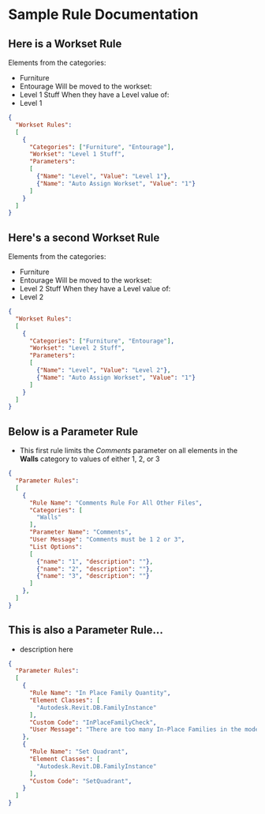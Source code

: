 # Sample Rule Documentation
## Here is a Workset Rule
Elements from the categories:
- Furniture
- Entourage
Will be moved to the workset:
- Level 1 Stuff
When they have a Level value of:
- Level 1

```json
{
  "Workset Rules":
  [
    {
      "Categories": ["Furniture", "Entourage"],
      "Workset": "Level 1 Stuff",
      "Parameters":
      [
        {"Name": "Level", "Value": "Level 1"},
        {"Name": "Auto Assign Workset", "Value": "1"}
      ]
    }
  ]
}
```

## Here's a second Workset Rule
Elements from the categories:
- Furniture
- Entourage
Will be moved to the workset:
- Level 2 Stuff
When they have a Level value of:
- Level 2

```json
{
  "Workset Rules":
  [
    {
      "Categories": ["Furniture", "Entourage"],
      "Workset": "Level 2 Stuff",
      "Parameters":
      [
        {"Name": "Level", "Value": "Level 2"},
        {"Name": "Auto Assign Workset", "Value": "1"}
      ]
    }
  ]
}
```

## Below is a Parameter Rule

- This first rule limits the _Comments_ parameter on all elements in the **Walls** category to values of either 1, 2, or 3

```json
{
  "Parameter Rules": 
  [
    {
      "Rule Name": "Comments Rule For All Other Files",
      "Categories": [
        "Walls"
      ],
      "Parameter Name": "Comments",
      "User Message": "Comments must be 1 2 or 3",
      "List Options":
      [
        {"name": "1", "description": ""},
        {"name": "2", "description": ""},
        {"name": "3", "description": ""}
      ]
    },
  ]
}
```

## This is also a Parameter Rule...

- description here

```json
{
  "Parameter Rules": 
  [
    {
      "Rule Name": "In Place Family Quantity",
      "Element Classes": [
        "Autodesk.Revit.DB.FamilyInstance"
      ],
      "Custom Code": "InPlaceFamilyCheck",
      "User Message": "There are too many In-Place Families in the model."
    },
    {
      "Rule Name": "Set Quadrant",
      "Element Classes": [
        "Autodesk.Revit.DB.FamilyInstance"
      ],
      "Custom Code": "SetQuadrant",
    }
  ]
}
```
